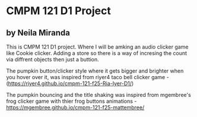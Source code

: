# CMPM 121 D1 Project

## by Neila Miranda

This is CMPM 121 D1 project. Where I will be amking an audio clicker game like Cookie clicker. Adding a store so there is a way of incresing the count via diffrent objects then just a buttion.

The pumpkin button/clicker style where it gets bigger and brighter when you hover over it, was inspired from riyer4 taco bell clicker game - (<https://riyer4.github.io/cmpm-121-f25-Ria-Iyer-D1/>)

The pumpkin bouncing and the title shaking was inspired from mgembree's frog clicker game with thier frog buttons animations - <https://mgembree.github.io/cmpm-121-f25-mattembree/>
